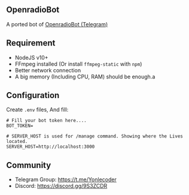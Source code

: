 ## OpenradioBot
A ported bot of [OpenradioBot (Telegram)](https://github.com/Yonle/openradiobot)

## Requirement
- NodeJS v10+
- FFmpeg installed (Or install `ffmpeg-static` with `npm`)
- Better network connection
- A big memory (Including CPU, RAM) should be enough.a

## Configuration
Create `.env` files, And fill:
```
# Fill your bot token here....
BOT_TOKEN=

# SERVER_HOST is used for /manage command. Showing where the Lives located.
SERVER_HOST=http://localhost:3000
```

## Community
- Telegram Group: https://t.me/Yonlecoder
- Discord: https://discord.gg/9S3ZCDR
